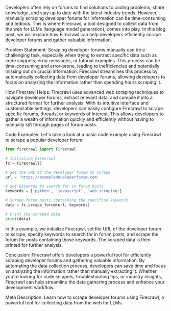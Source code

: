 Developers often rely on forums to find solutions to coding problems, share knowledge, and stay up to date with the latest industry trends. However, manually scraping developer forums for information can be time-consuming and tedious. This is where Firecrawl, a tool designed to collect data from the web for LLMs (language model generation), comes into play. In this blog post, we will explore how Firecrawl can help developers efficiently scrape developer forums and gather valuable information.

Problem Statement:
Scraping developer forums manually can be a challenging task, especially when trying to extract specific data such as code snippets, error messages, or tutorial examples. This process can be time-consuming and error-prone, leading to inefficiencies and potentially missing out on crucial information. Firecrawl streamlines this process by automatically collecting data from developer forums, allowing developers to focus on analyzing the information rather than spending hours scraping it.

How Firecrawl Helps:
Firecrawl uses advanced web scraping techniques to navigate developer forums, extract relevant data, and compile it into a structured format for further analysis. With its intuitive interface and customizable settings, developers can easily configure Firecrawl to scrape specific forums, threads, or keywords of interest. This allows developers to gather a wealth of information quickly and efficiently without having to manually sift through pages of forum posts.

Code Examples:
Let's take a look at a basic code example using Firecrawl to scrape a popular developer forum:

```python
from firecrawl import Firecrawl

# Initialize Firecrawl
fc = Firecrawl()

# Set the URL of the developer forum to scrape
url = 'https://exampledeveloperforum.com'

# Set keywords to search for in forum posts
keywords = ['python', 'javascript', 'web scraping']

# Scrape forum posts containing the specified keywords
data = fc.scrape_forum(url, keywords)

# Print the scraped data
print(data)
```

In this example, we initialize Firecrawl, set the URL of the developer forum to scrape, specify keywords to search for in forum posts, and scrape the forum for posts containing those keywords. The scraped data is then printed for further analysis.

Conclusion:
Firecrawl offers developers a powerful tool for efficiently scraping developer forums and gathering valuable information. By automating the data collection process, developers can save time and focus on analyzing the information rather than manually extracting it. Whether you're looking for code snippets, troubleshooting tips, or industry insights, Firecrawl can help streamline the data gathering process and enhance your development workflow.

Meta Description:
Learn how to scrape developer forums using Firecrawl, a powerful tool for collecting data from the web for LLMs.    